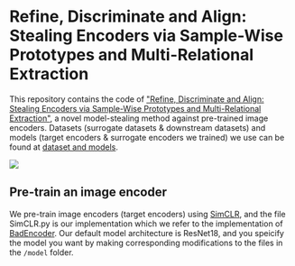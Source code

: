 # Refine, Discriminate and Align: Stealing Encoders via Sample-Wise Prototypes and Multi-Relational Extraction

This repository contains the code of ["Refine, Discriminate and Align: Stealing Encoders via Sample-Wise Prototypes and Multi-Relational Extraction"](https://arxiv.org/abs/2312.00855), a novel model-stealing method against pre-trained image encoders. Datasets (surrogate datasets & downstream datasets) and models (target encoders & surrogate encoders we trained) we use can be found at [dataset and models](https://drive.google.com/drive/folders/1VV97lBVwt5rPlKSHtKQ8PjCuH7d1-fK-?usp=sharing).

![](https://github.com/ShuchiWu/SDA/blob/master/RDA.png)

## Pre-train an image encoder
We pre-train image encoders (target encoders) using [SimCLR](https://proceedings.mlr.press/v119/chen20j/chen20j.pdf), and the file SimCLR.py is our implementation which we refer to the implementation of [BadEncoder](https://arxiv.org/pdf/2108.00352). Our default model architecture is ResNet18, and you speicify the model you want by making corresponding modifications to the files in the `/model` folder. 


